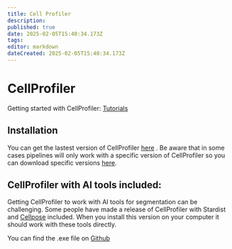 ```yaml
---
title: Cell Profiler
description: 
published: true
date: 2025-02-05T15:40:34.173Z
tags: 
editor: markdown
dateCreated: 2025-02-05T15:40:34.173Z
---
```


# CellProfiler  
Getting started with CellProfiler: [Tutorials](https://cellprofiler.org/tutorials)  
  
## Installation  
You can get the lastest version of CellProfiler [here](https://cellprofiler.org/releases)  . Be aware that in some cases pipelines will only work with a specific version of CellProfiler so you can download specific versions [here](https://cellprofiler.org/previous-releases).
  
## CellProfiler with AI tools included:  
Getting CellProfiler to work with AI tools for segmentation can be challenging. Some people have made a release of CellProfiler with Stardist and [Cellpose](cellpose.md) included. When you install this version on your computer it should work with these tools directly.  
  
You can find the .exe file on [Github](https://github.com/glencoesoftware/CellProfiler/releases/v4.2.80002-ai/)  





